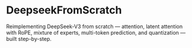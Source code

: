 # DeepseekFromScratch
Reimplementing DeepSeek-V3 from scratch — attention, latent attention with RoPE, mixture of experts, multi-token prediction, and quantization — built step-by-step.
